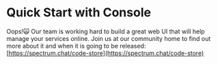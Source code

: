 # Quick Start with Console

Oops!🙀 Our team is working hard to build a great web UI that will help manage your services online. Join us at our community home to find out more about it and when it is going to be released: [https://spectrum.chat/code-store](https://spectrum.chat/code-store)

